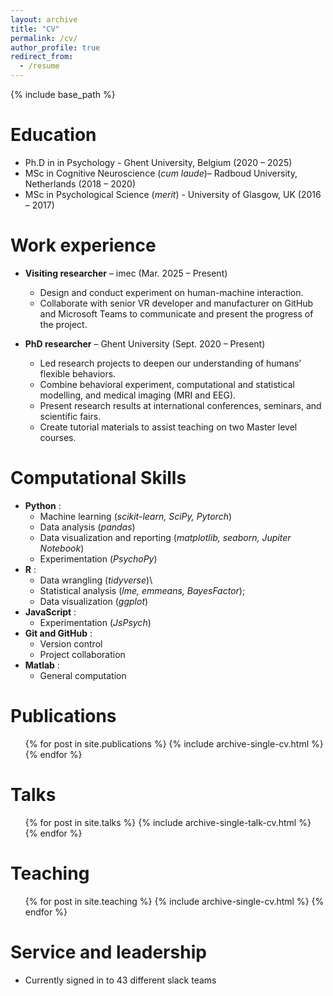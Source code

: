 ```yaml
---
layout: archive
title: "CV"
permalink: /cv/
author_profile: true
redirect_from:
  - /resume
---
```


{% include base_path %}

Education
======
* Ph.D in in Psychology - Ghent University, Belgium \(2020 – 2025\)
* MSc in Cognitive Neuroscience \(*cum laude*\)– Radboud University, Netherlands \(2018 – 2020\)
* MSc in Psychological Science \(*merit*\) - University of Glasgow, UK \(2016 – 2017\)

Work experience
======
* **Visiting researcher** – imec \(Mar. 2025 – Present\)
  * Design and conduct experiment on human-machine interaction.
  * Collaborate with senior VR developer and manufacturer on GitHub and Microsoft Teams to communicate and present the progress of the project.

* **PhD researcher** – Ghent University \(Sept. 2020 – Present\)
  * Led research projects to deepen our understanding of humans’ flexible behaviors.
  * Combine behavioral experiment, computational and statistical modelling, and medical imaging \(MRI and EEG\). 
  * Present research results at international conferences, seminars, and scientific fairs.
  * Create tutorial materials to assist teaching on two Master level courses.
  
Computational Skills
======
* **Python** :
  * Machine learning \(*scikit-learn, SciPy, Pytorch*\)
  * Data analysis \(*pandas*\)
  * Data visualization and reporting \(*matplotlib, seaborn, Jupiter Notebook*\)
  * Experimentation \(*PsychoPy*\)
* **R** :
  * Data wrangling \(*tidyverse*)\
  * Statistical analysis \(*lme, emmeans, BayesFactor*\); 
  * Data visualization \(*ggplot*\)
* **JavaScript** :
  * Experimentation \(*JsPsych*\)
* **Git and GitHub** :
  * Version control
  * Project collaboration
* **Matlab** :
  * General computation

Publications
======
  <ul>{% for post in site.publications %}
    {% include archive-single-cv.html %}
  {% endfor %}</ul>
  
Talks
======
  <ul>{% for post in site.talks %}
    {% include archive-single-talk-cv.html %}
  {% endfor %}</ul>
  
Teaching
======
  <ul>{% for post in site.teaching %}
    {% include archive-single-cv.html %}
  {% endfor %}</ul>
  
Service and leadership
======
* Currently signed in to 43 different slack teams
